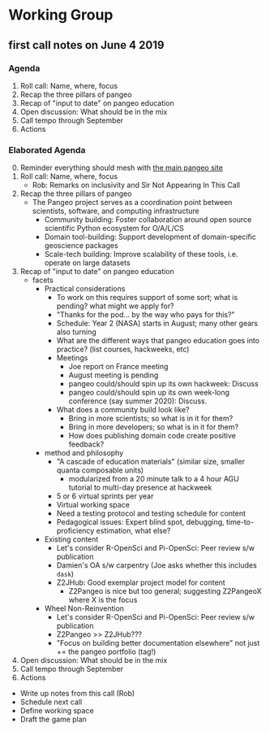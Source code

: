 # Working Group 

## first call notes on June 4 2019

### Agenda

1. Roll call: Name, where, focus
2. Recap the three pillars of pangeo
3. Recap of "input to date" on pangeo education
4. Open discussion: What should be in the mix
5. Call tempo through September
6. Actions

### Elaborated Agenda

0. Reminder everything should mesh with [the main pangeo site](http://pangeo.io/)
1. Roll call: Name, where, focus
    - Rob: Remarks on inclusivity and Sir Not Appearing In This Call
2. Recap the three pillars of pangeo
    - The Pangeo project serves as a coordination point between scientists, software, and computing infrastructure 
      - Community building: Foster collaboration around open source scientific Python ecosystem for O/A/L/CS
      - Domain tool-building: Support development of domain-specific geoscience packages
      - Scale-tech building: Improve scalability of these tools, i.e. operate on large datasets
3. Recap of "input to date" on pangeo education
    - facets
      - Practical considerations
        - To work on this requires support of some sort; what is pending? what might we apply for?
        - "Thanks for the pod... by the way who pays for this?"
        - Schedule: Year 2 (NASA) starts in August; many other gears also turning
        - What are the different ways that pangeo education goes into practice? (list courses, hackweeks, etc)
        - Meetings
          - Joe report on France meeting
          - August meeting is pending
          - pangeo could/should spin up its own hackweek: Discuss
          - pangeo could/should spin up its own week-long conference (say summer 2020): Discuss.
        - What does a community build look like? 
          - Bring in more scientists; so what is in it for them?
          - Bring in more developers; so what is in it for them?
          - How does publishing domain code create positive feedback?
      - method and philosophy
        - "A cascade of education materials" (similar size, smaller quanta composable units)
          - modularized from a 20 minute talk to a 4 hour AGU tutorial to multi-day presence at hackweek 
        - 5 or 6 virtual sprints per year
        - Virtual working space
        - Need a testing protocol and testing schedule for content
        - Pedagogical issues: Expert blind spot, debugging, time-to-proficiency estimation, what else?
      - Existing content
        - Let's consider R-OpenSci and Pi-OpenSci: Peer review s/w publication
        - Damien's OA s/w carpentry (Joe asks whether this includes `dask`)
        - Z2JHub: Good exemplar project model for content
          - Z2Pangeo is nice but too general; suggesting Z2PangeoX where X is the focus
      - Wheel Non-Reinvention
        - Let's consider R-OpenSci and Pi-OpenSci: Peer review s/w publication
        - Z2Pangeo >> Z2JHub???
        - "Focus on building better documentation elsewhere" not just += the pangeo portfolio (tag!)
4. Open discussion: What should be in the mix
5. Call tempo through September
6. Actions
  - Write up notes from this call (Rob)
  - Schedule next call
  - Define working space
  - Draft the game plan

